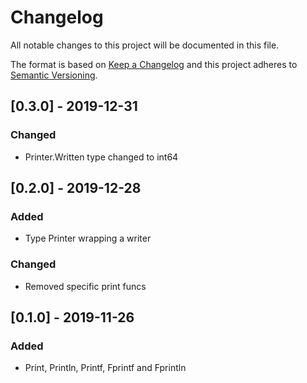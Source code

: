 # Changelog
All notable changes to this project will be documented in this file.

The format is based on [Keep a Changelog](http://keepachangelog.com/en/1.0.0/)
and this project adheres to [Semantic Versioning](http://semver.org/spec/v2.0.0.html).

## [0.3.0] - 2019-12-31
### Changed

- Printer.Written type changed to int64

## [0.2.0] - 2019-12-28
### Added

- Type Printer wrapping a writer

### Changed

- Removed specific print funcs

## [0.1.0] - 2019-11-26
### Added

- Print, Println, Printf, Fprintf and Fprintln
